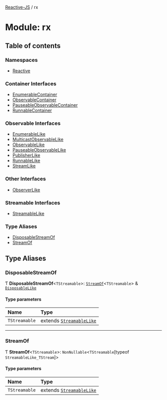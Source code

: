 [Reactive-JS](../README.md) / rx

# Module: rx

## Table of contents

### Namespaces

- [Reactive](rx.Reactive.md)

### Container Interfaces

- [EnumerableContainer](../interfaces/rx.EnumerableContainer.md)
- [ObservableContainer](../interfaces/rx.ObservableContainer.md)
- [PauseableObservableContainer](../interfaces/rx.PauseableObservableContainer.md)
- [RunnableContainer](../interfaces/rx.RunnableContainer.md)

### Observable Interfaces

- [EnumerableLike](../interfaces/rx.EnumerableLike.md)
- [MulticastObservableLike](../interfaces/rx.MulticastObservableLike.md)
- [ObservableLike](../interfaces/rx.ObservableLike.md)
- [PauseableObservableLike](../interfaces/rx.PauseableObservableLike.md)
- [PublisherLike](../interfaces/rx.PublisherLike.md)
- [RunnableLike](../interfaces/rx.RunnableLike.md)
- [StreamLike](../interfaces/rx.StreamLike.md)

### Other Interfaces

- [ObserverLike](../interfaces/rx.ObserverLike.md)

### Streamable Interfaces

- [StreamableLike](../interfaces/rx.StreamableLike.md)

### Type Aliases

- [DisposableStreamOf](rx.md#disposablestreamof)
- [StreamOf](rx.md#streamof)

## Type Aliases

### DisposableStreamOf

Ƭ **DisposableStreamOf**<`TStreamable`\>: [`StreamOf`](rx.md#streamof)<`TStreamable`\> & [`DisposableLike`](../interfaces/util.DisposableLike.md)

#### Type parameters

| Name | Type |
| :------ | :------ |
| `TStreamable` | extends [`StreamableLike`](../interfaces/rx.StreamableLike.md) |

___

### StreamOf

Ƭ **StreamOf**<`TStreamable`\>: `NonNullable`<`TStreamable`[typeof `StreamableLike_TStream`]\>

#### Type parameters

| Name | Type |
| :------ | :------ |
| `TStreamable` | extends [`StreamableLike`](../interfaces/rx.StreamableLike.md) |
